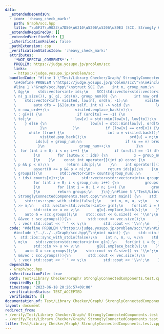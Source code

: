 ```yaml
---
data:
  _extendedDependsOn:
  - icon: ':heavy_check_mark:'
    path: Graph/scc.hpp
    title: "\u5F37\u9023\u7D50\u6210\u5206\u5206\u89E3 (SCC, Strongly Connected Component)"
  _extendedRequiredBy: []
  _extendedVerifiedWith: []
  _isVerificationFailed: false
  _pathExtension: cpp
  _verificationStatusIcon: ':heavy_check_mark:'
  attributes:
    '*NOT_SPECIAL_COMMENTS*': ''
    PROBLEM: https://judge.yosupo.jp/problem/scc
    links:
    - https://judge.yosupo.jp/problem/scc
  bundledCode: "#line 1 \"Test/Library Checker/Graph/ StronglyConnectedComponents.test.cpp\"\
    \n#define PROBLEM \"https://judge.yosupo.jp/problem/scc\"\n\n#include <bits/stdc++.h>\n\
    #line 1 \"Graph/scc.hpp\"\nstruct SCC {\n    int n, group_num;\n    std::vector<std::vector<int>>\
    \ &g;\n    std::vector<int> ids;\n    SCC(std::vector<std::vector<int>> &_g) :\
    \ n(_g.size()), g(_g), ids(n), group_num(0) {\n        int now_ord = 0;\n    \
    \    std::vector<int> visited, low(n), ord(n, -1);\n        visited.reserve(n);\n\
    \        auto dfs = [&](auto self, int v) -> void {\n            low[v] = ord[v]\
    \ = now_ord++;\n            visited.emplace_back(v);\n            for(auto to\
    \ : g[v]) {\n                if (ord[to] == -1) {\n                    self(self,\
    \ to);\n                    low[v] = std::min(low[v], low[to]);\n            \
    \    } else {\n                    low[v] = std::min(low[v], ord[to]);\n     \
    \           }\n            }\n            if (low[v] == ord[v]) {\n          \
    \      while (true) {\n                    int u = visited.back();\n         \
    \           visited.pop_back();\n                    ord[u] = n;\n           \
    \         ids[u] = group_num;\n                    if (u == v) break;\n      \
    \          }\n                group_num++;\n            }\n        };\n      \
    \  for (int i = 0; i < n; i++) {\n            if (ord[i] == -1) dfs(dfs, i);\n\
    \        }\n        for (auto& x : ids) {\n            x = group_num - 1 - x;\n\
    \        }\n    }\n    const int operator[](int p) const {\n        assert(0 <=\
    \ p && p < n);\n        return ids[p];\n    }\n    int operator[](int p) { \n\
    \        assert(0 <= p && p < n);\n        return ids[p];\n    }\n    std::vector<std::vector<int>>\
    \ groups(){\n        std::vector<int> counts(group_num);\n        for (auto x\
    \ : ids) counts[x]++;\n        std::vector<std::vector<int>> groups(group_num);\n\
    \        for (int i = 0; i < group_num; i++) {\n            groups[i].reserve(counts[i]);\n\
    \        }\n        for (int i = 0; i < n; i++) {\n            groups[ids[i]].emplace_back(i);\n\
    \        }\n        return groups;\n    }\n};\n#line 5 \"Test/Library Checker/Graph/\
    \ StronglyConnectedComponents.test.cpp\"\n\nint main() {\n    std::cin.tie(0);\n\
    \    std::ios::sync_with_stdio(false);\n    int n, m, u, v;\n    std::cin >> n\
    \ >> m;\n    std::vector<std::vector<int>> g(n);\n    for(int i = 0; i < m; i++){\n\
    \        std::cin >> u >> v;\n        g[u].emplace_back(v);\n    }\n    SCC scc(g);\n\
    \    auto G = scc.groups();\n    std::cout << G.size() << '\\n';\n    for(auto\
    \ &&vec : scc.groups()){\n        std::cout << vec.size();\n        for(auto &&v\
    \ : vec) std::cout << ' ' << v;\n        std::cout << '\\n';\n    }\n}\n"
  code: "#define PROBLEM \"https://judge.yosupo.jp/problem/scc\"\n\n#include <bits/stdc++.h>\n\
    #include \"../../../Graph/scc.hpp\"\n\nint main() {\n    std::cin.tie(0);\n  \
    \  std::ios::sync_with_stdio(false);\n    int n, m, u, v;\n    std::cin >> n >>\
    \ m;\n    std::vector<std::vector<int>> g(n);\n    for(int i = 0; i < m; i++){\n\
    \        std::cin >> u >> v;\n        g[u].emplace_back(v);\n    }\n    SCC scc(g);\n\
    \    auto G = scc.groups();\n    std::cout << G.size() << '\\n';\n    for(auto\
    \ &&vec : scc.groups()){\n        std::cout << vec.size();\n        for(auto &&v\
    \ : vec) std::cout << ' ' << v;\n        std::cout << '\\n';\n    }\n}\n"
  dependsOn:
  - Graph/scc.hpp
  isVerificationFile: true
  path: Test/Library Checker/Graph/ StronglyConnectedComponents.test.cpp
  requiredBy: []
  timestamp: '2023-06-18 20:26:57+09:00'
  verificationStatus: TEST_ACCEPTED
  verifiedWith: []
documentation_of: Test/Library Checker/Graph/ StronglyConnectedComponents.test.cpp
layout: document
redirect_from:
- /verify/Test/Library Checker/Graph/ StronglyConnectedComponents.test.cpp
- /verify/Test/Library Checker/Graph/ StronglyConnectedComponents.test.cpp.html
title: Test/Library Checker/Graph/ StronglyConnectedComponents.test.cpp
---
```

